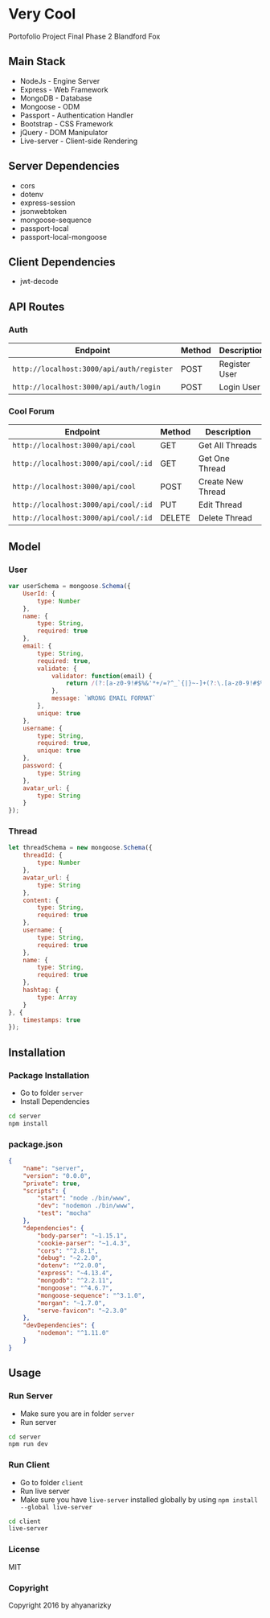 # Very Cool
Portofolio Project Final Phase 2 Blandford Fox

## Main Stack
* NodeJs - Engine Server
* Express - Web Framework
* MongoDB - Database
* Mongoose - ODM
* Passport - Authentication Handler
* Bootstrap - CSS Framework
* jQuery - DOM Manipulator
* Live-server - Client-side Rendering

## Server Dependencies
* cors
* dotenv
* express-session
* jsonwebtoken
* mongoose-sequence
* passport-local
* passport-local-mongoose

## Client Dependencies
* jwt-decode

## API Routes

### Auth
Endpoint | Method | Description |
----|-----| ------|
`http://localhost:3000/api/auth/register` | POST | Register User
`http://localhost:3000/api/auth/login` | POST | Login User

### Cool Forum
Endpoint | Method | Description |
----|-----| ------|
`http://localhost:3000/api/cool` | GET | Get All Threads
`http://localhost:3000/api/cool/:id` | GET | Get One Thread
`http://localhost:3000/api/cool` | POST | Create New Thread
`http://localhost:3000/api/cool/:id` | PUT | Edit Thread
`http://localhost:3000/api/cool/:id` | DELETE | Delete Thread

## Model
### User
```js
var userSchema = mongoose.Schema({
    UserId: {
        type: Number
    },
    name: {
        type: String,
        required: true
    },
    email: {
        type: String,
        required: true,
        validate: {
            validator: function(email) {
                return /(?:[a-z0-9!#$%&'*+/=?^_`{|}~-]+(?:\.[a-z0-9!#$%&'*+/=?^_`{|}~-]+)*|"(?:[\x01-\x08\x0b\x0c\x0e-\x1f\x21\x23-\x5b\x5d-\x7f]|\\[\x01-\x09\x0b\x0c\x0e-\x7f])*")@(?:(?:[a-z0-9](?:[a-z0-9-]*[a-z0-9])?\.)+[a-z0-9](?:[a-z0-9-]*[a-z0-9])?|\[(?:(?:25[0-5]|2[0-4][0-9]|[01]?[0-9][0-9]?)\.){3}(?:25[0-5]|2[0-4][0-9]|[01]?[0-9][0-9]?|[a-z0-9-]*[a-z0-9]:(?:[\x01-\x08\x0b\x0c\x0e-\x1f\x21-\x5a\x53-\x7f]|\\[\x01-\x09\x0b\x0c\x0e-\x7f])+)\])/.test(email)
            },
            message: `WRONG EMAIL FORMAT`
        },
        unique: true
    },
    username: {
        type: String,
        required: true,
        unique: true
    },
    password: {
        type: String
    },
    avatar_url: {
        type: String
    }
});

```
### Thread
```js
let threadSchema = new mongoose.Schema({
    threadId: {
        type: Number
    },
    avatar_url: {
        type: String
    },
    content: {
        type: String,
        required: true
    },
    username: {
        type: String,
        required: true
    },
    name: {
        type: String,
        required: true
    },
    hashtag: {
        type: Array
    }
}, {
    timestamps: true
});
```

## Installation
### Package Installation
* Go to folder `server`
* Install Dependencies
```sh
cd server
npm install
```
### package.json
```json
{
    "name": "server",
    "version": "0.0.0",
    "private": true,
    "scripts": {
        "start": "node ./bin/www",
        "dev": "nodemon ./bin/www",
        "test": "mocha"
    },
    "dependencies": {
        "body-parser": "~1.15.1",
        "cookie-parser": "~1.4.3",
        "cors": "^2.8.1",
        "debug": "~2.2.0",
        "dotenv": "^2.0.0",
        "express": "~4.13.4",
        "mongodb": "^2.2.11",
        "mongoose": "^4.6.7",
        "mongoose-sequence": "^3.1.0",
        "morgan": "~1.7.0",
        "serve-favicon": "~2.3.0"
    },
    "devDependencies": {
        "nodemon": "^1.11.0"
    }
}
```

## Usage
### Run Server
* Make sure you are in folder `server`
* Run server
```sh
cd server
npm run dev
```

### Run Client
* Go to folder `client`
* Run live server
* Make sure you have `live-server` installed globally by using `npm install --global live-server`
```sh
cd client
live-server
```
### License
MIT

### Copyright
Copyright 2016 by ahyanarizky
